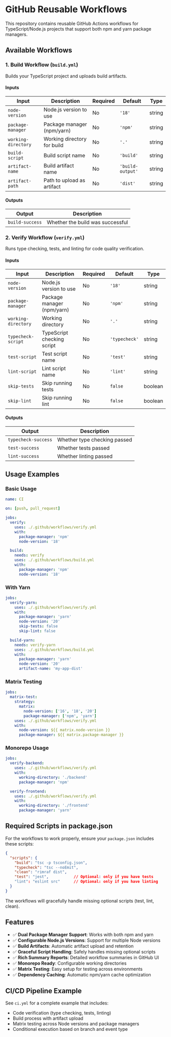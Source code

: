 # GitHub Reusable Workflows

This repository contains reusable GitHub Actions workflows for TypeScript/Node.js projects that support both npm and yarn package managers.

## Available Workflows

### 1. Build Workflow (`build.yml`)

Builds your TypeScript project and uploads build artifacts.

#### Inputs

| Input | Description | Required | Default | Type |
|-------|-------------|----------|---------|------|
| `node-version` | Node.js version to use | No | `'18'` | string |
| `package-manager` | Package manager (npm/yarn) | No | `'npm'` | string |
| `working-directory` | Working directory for build | No | `'.'` | string |
| `build-script` | Build script name | No | `'build'` | string |
| `artifact-name` | Build artifact name | No | `'build-output'` | string |
| `artifact-path` | Path to upload as artifact | No | `'dist'` | string |

#### Outputs

| Output | Description |
|--------|-------------|
| `build-success` | Whether the build was successful |

### 2. Verify Workflow (`verify.yml`)

Runs type checking, tests, and linting for code quality verification.

#### Inputs

| Input | Description | Required | Default | Type |
|-------|-------------|----------|---------|------|
| `node-version` | Node.js version to use | No | `'18'` | string |
| `package-manager` | Package manager (npm/yarn) | No | `'npm'` | string |
| `working-directory` | Working directory | No | `'.'` | string |
| `typecheck-script` | TypeScript checking script | No | `'typecheck'` | string |
| `test-script` | Test script name | No | `'test'` | string |
| `lint-script` | Lint script name | No | `'lint'` | string |
| `skip-tests` | Skip running tests | No | `false` | boolean |
| `skip-lint` | Skip running lint | No | `false` | boolean |

#### Outputs

| Output | Description |
|--------|-------------|
| `typecheck-success` | Whether type checking passed |
| `test-success` | Whether tests passed |
| `lint-success` | Whether linting passed |

## Usage Examples

### Basic Usage

```yaml
name: CI

on: [push, pull_request]

jobs:
  verify:
    uses: ./.github/workflows/verify.yml
    with:
      package-manager: 'npm'
      node-version: '18'

  build:
    needs: verify
    uses: ./.github/workflows/build.yml
    with:
      package-manager: 'npm'
      node-version: '18'
```

### With Yarn

```yaml
jobs:
  verify-yarn:
    uses: ./.github/workflows/verify.yml
    with:
      package-manager: 'yarn'
      node-version: '20'
      skip-tests: false
      skip-lint: false

  build-yarn:
    needs: verify-yarn
    uses: ./.github/workflows/build.yml
    with:
      package-manager: 'yarn'
      node-version: '20'
      artifact-name: 'my-app-dist'
```

### Matrix Testing

```yaml
jobs:
  matrix-test:
    strategy:
      matrix:
        node-version: ['16', '18', '20']
        package-manager: ['npm', 'yarn']
    uses: ./.github/workflows/verify.yml
    with:
      node-version: ${{ matrix.node-version }}
      package-manager: ${{ matrix.package-manager }}
```

### Monorepo Usage

```yaml
jobs:
  verify-backend:
    uses: ./.github/workflows/verify.yml
    with:
      working-directory: './backend'
      package-manager: 'npm'

  verify-frontend:
    uses: ./.github/workflows/verify.yml
    with:
      working-directory: './frontend'
      package-manager: 'yarn'
```

## Required Scripts in package.json

For the workflows to work properly, ensure your `package.json` includes these scripts:

```json
{
  "scripts": {
    "build": "tsc -p tsconfig.json",
    "typecheck": "tsc --noEmit",
    "clean": "rimraf dist",
    "test": "jest",           // Optional: only if you have tests
    "lint": "eslint src"      // Optional: only if you have linting
  }
}
```

The workflows will gracefully handle missing optional scripts (test, lint, clean).

## Features

- ✅ **Dual Package Manager Support**: Works with both npm and yarn
- ✅ **Configurable Node.js Versions**: Support for multiple Node versions
- ✅ **Build Artifacts**: Automatic artifact upload and retention
- ✅ **Graceful Script Handling**: Safely handles missing optional scripts
- ✅ **Rich Summary Reports**: Detailed workflow summaries in GitHub UI
- ✅ **Monorepo Ready**: Configurable working directories
- ✅ **Matrix Testing**: Easy setup for testing across environments
- ✅ **Dependency Caching**: Automatic npm/yarn cache optimization

## CI/CD Pipeline Example

See `ci.yml` for a complete example that includes:
- Code verification (type checking, tests, linting)
- Build process with artifact upload
- Matrix testing across Node versions and package managers
- Conditional execution based on branch and event type